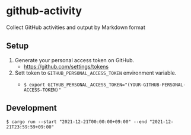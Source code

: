 # github-activity
Collect GitHub activities and output by Markdown format

## Setup

1. Generate your personal access token on GitHub. 
    - https://github.com/settings/tokens
2. Sett token to `GITHUB_PERSONAL_ACCESS_TOKEN` environment variable.
    - ```shell
      $ export GITHUB_PERSONAL_ACCESS_TOKEN="(YOUR-GITHUB-PERSONAL-ACCESS-TOKEN)"
      ```

## Development

```shell
$ cargo run --start "2021-12-21T00:00:00+09:00" --end "2021-12-21T23:59:59+09:00"
```
